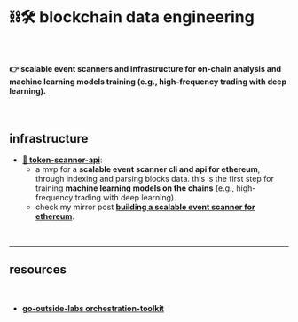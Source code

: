 # ⛓🛠 blockchain data engineering

<br>

#### 👉 scalable event scanners and infrastructure for on-chain analysis and machine learning models training (e.g., high-frequency trading with deep learning).


<br>

## infrastructure


* **[💎 token-scanner-api](token-scanner-api)**:
    -  a mvp for a **scalable event scanner cli and api for ethereum**, through indexing and parsing blocks data. this is the first step for training **machine learning models on the chains** (e.g., high-frequency trading with deep learning).
    - check my mirror post **[building a scalable event scanner for ethereum](https://mirror.xyz/steinkirch.eth/vSF18xcLyfXLIWwxjreRa3I_XskwgnjSc6pScegNJWI)**.


<br>

---

## resources

<br>

* **[go-outside-labs orchestration-toolkit](https://github.com/go-outside-labs/orchestration-toolkit)**
